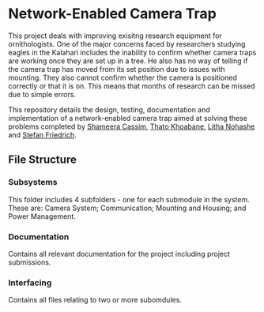 # Network-Enabled Camera Trap
This project deals with improving exisitng research equipment for ornithologists. One of the major concerns faced by researchers studying eagles in the Kalahari includes the inability to confirm whether camera traps are working once they are set up in a tree. He also has no way of telling if the camera trap has moved from its set position due to issues with mounting. They also cannot confirm whether the camera is positioned correctly or that it is on. This means that months of research can be missed due to simple errors.

This repository details the design, testing, documentation and implementation of a network-enabled camera trap aimed at solving these problems completed by [Shameera Cassim](https://github.com/ShameeraC), [Thato Khoabane](https://github.com/kingtysen1969), [Litha Nohashe](https://github.com/lithanohasheUCT) and [Stefan Friedrich](https://github.com/stefanfriedric).

## File Structure
### Subsystems
This folder includes 4 subfolders - one for each submodule in the system. These are:
Camera System;
Communication;
Mounting and Housing; and
Power Management.

### Documentation
Contains all relevant documentation for the project including project submissions.

### Interfacing
Contains all files relating to two or more subomdules.
